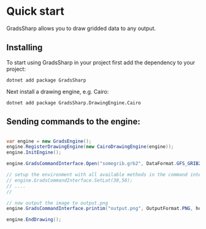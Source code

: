 # Quick start

GradsSharp allows you to draw gridded data to any output.

## Installing

To start using GradsSharp in your project first add the dependency to your project:

```dotnet add package GradsSharp```

Next install a drawing engine, e.g. Cairo:

```dotnet add package GradsSharp.DrawingEngine.Cairo```

## Sending commands to the engine:

```csharp

var engine = new GradsEngine();
engine.RegisterDrawingEngine(new CairoDrawingEngine(engine));
engine.InitEngine();

engine.GradsCommandInterface.Open("somegrib.grb2", DataFormat.GFS_GRIB2);

// setup the environment with all available methods in the command interface
// engine.GradsCommandInterface.SetLat(30,50);
// ....
// 

// now output the image to output.png
engine.GradsCommandInterface.printim("output.png", OutputFormat.PNG, horizontalSize: 1024, verticalSize: 768);

engine.EndDrawing();
 
```
